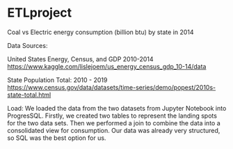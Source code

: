 # ETLproject

Coal vs Electric energy consumption (billion btu) by state in 2014

Data Sources:

United States Energy, Census, and GDP 2010-2014
https://www.kaggle.com/lislejoem/us_energy_census_gdp_10-14/data

State Population Total: 2010 - 2019
https://www.census.gov/data/datasets/time-series/demo/popest/2010s-state-total.html


Load:
We loaded the data from the two datasets from Jupyter Notebook into ProgresSQL. Firstly, we created two tables to represent the landing spots for the two data sets. 
Then we performed a join to combine the data into a consolidated view for consumption. Our data was already very structured, so SQL was the best option for us.
